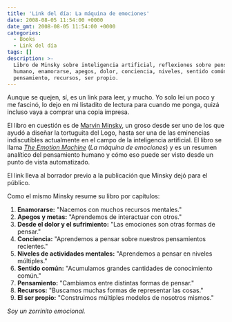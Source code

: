 ```yaml
---
title: 'Link del día: La máquina de emociones'
date: 2008-08-05 11:54:00 +0000
date_gmt: 2008-08-05 11:54:00 +0000
categories:
  - Books
  - Link del día
tags: []
description: >-
  Libro de Minsky sobre inteligencia artificial, reflexiones sobre pensamiento
  humano, enamorarse, apegos, dolor, conciencia, niveles, sentido común,
  pensamiento, recursos, ser propio.
---
```



Aunque se quejen, sí, es un link para leer, y mucho. Yo solo leí un poco y me fascinó, lo dejo en mi listadito de lectura para cuando me ponga, quizá incluso vaya a comprar una copia impresa.

El libro en cuestión es de [Marvin Minsky](http://en.wikipedia.org/wiki/Marvin_Lee_Minsky), un groso desde ser uno de los que ayudó a diseñar la tortuguita del Logo, hasta ser una de las eminencias indiscutibles actualmente en el campo de la inteligencia artificial. El libro se llama [_The Emotion Machine_](http://en.wikipedia.org/wiki/The_Emotion_Machine) (_La máquina de emociones_) y es un resumen analítico del pensamiento humano y cómo eso puede ser visto desde un punto de vista automatizado.

El link lleva al borrador previo a la publicación que Minsky dejó para el público.

Como el mismo Minsky resume su libro por capítulos:

1. **Enamorarse:** "Nacemos con muchos recursos mentales."
2. **Apegos y metas:** "Aprendemos de interactuar con otros."
3. **Desde el dolor y el sufrimiento:** "Las emociones son otras formas de pensar."
4. **Conciencia:** "Aprendemos a pensar sobre nuestros pensamientos recientes."
5. **Niveles de actividades mentales:** "Aprendemos a pensar en niveles múltiples."
6. **Sentido común:** "Acumulamos grandes cantidades de conocimiento común."
7. **Pensamiento:** "Cambiamos entre distintas formas de pensar."
8. **Recursos:** "Buscamos muchas formas de representar las cosas."
9. **El ser propio:** "Construimos múltiples modelos de nosotros mismos."

_Soy un zorrinito emocional._